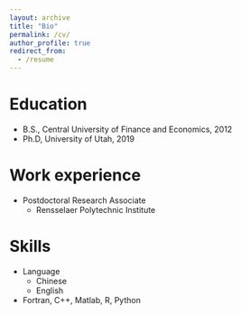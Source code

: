 ```yaml
---
layout: archive
title: "Bio"
permalink: /cv/
author_profile: true
redirect_from:
  - /resume
---
```


Education
======
* B.S., Central University of Finance and Economics, 2012
* Ph.D, University of Utah, 2019

Work experience
======
* Postdoctoral Research Associate
  * Rensselaer Polytechnic Institute
  
Skills
======
* Language
  * Chinese
  * English
* Fortran, C++, Matlab, R, Python
